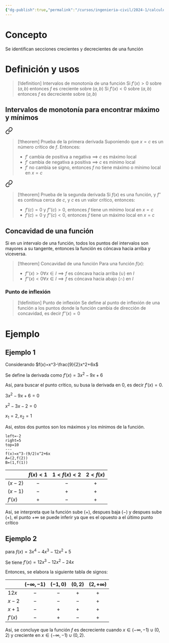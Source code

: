 ```yaml
---
{"dg-publish":true,"permalink":"/cursos/ingenieria-civil/2024-1/calculo-i/3-aplicaciones-de-la-derivada/intervalos-de-monotonia-y-concavidad-de-una-funcion/","tags":["I3MAT1610"]}
---
```


# Concepto

Se identifican secciones crecientes y decrecientes de una función

# Definición y usos

> [!definition] Intervalos de monotonía de una función
> Si $f'(x)>0$ sobre $(a,b)$ entonces $f$ es creciente sobre $(a,b)$
> Si $f'(x)<0$ sobre $(a,b)$ entonces $f$ es decreciente sobre $(a,b)$

## Intervalos de monotonía para encontrar máximo y mínimos


<div class="transclusion internal-embed is-loaded"><a class="markdown-embed-link" href="/cursos/ingenieria-civil/2024-1/calculo-i/3-aplicaciones-de-la-derivada/minimos-y-maximos-de-una-funcion-teorema-de-fermat-teorema-de-valor-extremo-y-puntos-criticos/#0591d8" aria-label="Open link"><svg xmlns="http://www.w3.org/2000/svg" width="24" height="24" viewBox="0 0 24 24" fill="none" stroke="currentColor" stroke-width="2" stroke-linecap="round" stroke-linejoin="round" class="svg-icon lucide-link"><path d="M10 13a5 5 0 0 0 7.54.54l3-3a5 5 0 0 0-7.07-7.07l-1.72 1.71"></path><path d="M14 11a5 5 0 0 0-7.54-.54l-3 3a5 5 0 0 0 7.07 7.07l1.71-1.71"></path></svg></a><div class="markdown-embed">



> [!theorem] Prueba de la primera derivada
> Suponiendo que $x=c$ es un número crítico de $f$.
> Entonces:
> - $f'$ cambia de positiva a negativa $\implies$ $c$ es máximo local
> - $f'$ cambia de negativa a positiva $\implies$ $c$ es mínimo local
> - $f'$ no cambia se signo, entonces $f$ no tiene máximo o mínimo local en $x=c$

</div></div>
 


<div class="transclusion internal-embed is-loaded"><a class="markdown-embed-link" href="/cursos/ingenieria-civil/2024-1/calculo-i/3-aplicaciones-de-la-derivada/minimos-y-maximos-de-una-funcion-teorema-de-fermat-teorema-de-valor-extremo-y-puntos-criticos/#42ccc9" aria-label="Open link"><svg xmlns="http://www.w3.org/2000/svg" width="24" height="24" viewBox="0 0 24 24" fill="none" stroke="currentColor" stroke-width="2" stroke-linecap="round" stroke-linejoin="round" class="svg-icon lucide-link"><path d="M10 13a5 5 0 0 0 7.54.54l3-3a5 5 0 0 0-7.07-7.07l-1.72 1.71"></path><path d="M14 11a5 5 0 0 0-7.54-.54l-3 3a5 5 0 0 0 7.07 7.07l1.71-1.71"></path></svg></a><div class="markdown-embed">



> [!theorem] Prueba de la segunda derivada
> Si $f(x)$ es una función, y $f''$ es continua cerca de $c$, y $c$ es un valor crítico, entonces:
> - $f'(c)=0$ y $f''(c)>0$, entonces $f$ tiene un mínimo local en $x=c$
> - $f'(c)=0$ y $f''(c)<0$, entonces $f$ tiene un máximo local en $x=c$

</div></div>
 

## Concavidad de una función

Si en un intervalo de una función, todos los puntos del intervalos son mayores a su tangente, entonces la función es cóncava hacia arriba y viceversa.

> [!theorem] Concavidad de una función
> Para una función $f(x)$:
> - $f''(x)>0\forall x \in I \implies f$ es cóncava hacia arriba ($\cup$) en $I$
> - $f''(x)<0\forall x \in I \implies f$ es cóncava hacia abajo ($\cap$) en $I$

### Punto de inflexión

> [!definition] Punto de inflexión
> Se define al punto de inflexión de una función a los puntos donde la función cambia de dirección de concavidad, es decir $f''(x)=0$

# Ejemplo
## Ejemplo 1

Considerando $f(x)=x^3-\frac{9}{2}x^2+6x$

Se define la derivada como $f'(x)=3x^2-9x+6$

Así, para buscar el punto crítico, su busa la derivada en 0, es decir $f'(x)=0$.

$3x^2-9x+6=0$

$x^2-3x-2=0$

$x_{1}=2,x_{2}=1$

Así, estos dos puntos son los máximos y los mínimos de la función.

```desmos-graph
left=-2
right=5
top=10
---
f(x)=x^3-(9/2)x^2+6x
A=(2,f(2))
B=(1,f(1))
```

|         | $f(x)<1$ | $1<f(x)<2$ | $2<f(x)$ |
| ------- | :------: | :--------: | :------: |
| $(x-2)$ |   $-$    |    $-$     |   $+$    |
| $(x-1)$ |   $-$    |    $+$     |   $+$    |
| $f'(x)$ |   $+$    |    $-$     |   $+$    |

Así, se interpreta que la función sube ($+$), despues baja ($-$) y despues sube ($+$), el punto $+\infty$ se puede inferir ya que es el opuesto a el último punto crítico

## Ejemplo 2

para $f(x)=3x^{4}-4x^{3}-12x^{2}+5$

Se tiene $f'(x)=12x^{3}-12x^{2}-24x$

Entonces, se elabora la siguiente tabla de signos:

|         | $(-\infty,-1)$ | $(-1,0)$ | $(0,2)$ | $(2,+\infty)$ |
| ------- |:--------------:|:--------:|:-------:|:-------------:|
| $12x$   |      $-$       |   $-$    |   $+$   |      $+$      |
| $x-2$   |      $-$       |   $-$    |   $-$   |      $+$      |
| $x+1$   |      $-$       |   $+$    |   $+$   |      $+$      |
| $f'(x)$ |      $-$       |   $+$    |   $-$   |      $+$      |

Así, se concluye que la función $f$ es decreciente cuando $x \in (-\infty,-1)\cup(0,2)$ y creciente en $x \in (-\infty,-1)\cup(0,2)$.
